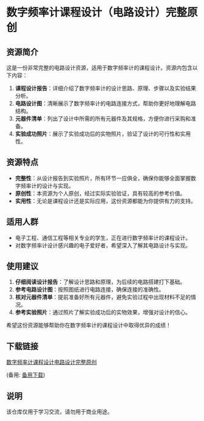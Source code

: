 # 数字频率计课程设计（电路设计）完整原创

## 资源简介

这是一份非常完整的电路设计资源，适用于数字频率计的课程设计。资源内包含以下内容：

1. **课程设计报告**：详细介绍了数字频率计的设计思路、原理、步骤以及实验结果分析。
2. **电路设计图**：清晰展示了数字频率计的电路连接方式，帮助你更好地理解电路结构。
3. **元器件清单**：列出了设计中所需的所有元器件及其规格，方便你进行采购和准备。
4. **实验成功照片**：展示了实验成功后的实物照片，验证了设计的可行性和实用性。

## 资源特点

- **完整性**：从设计报告到实验照片，所有环节一应俱全，确保你能够全面掌握数字频率计的设计与实现。
- **原创性**：本资源为个人原创，经过实际实验验证，具有较高的参考价值。
- **实用性**：无论是课程设计还是实际应用，这份资源都能为你提供有力的支持。

## 适用人群

- 电子工程、通信工程等相关专业的学生，正在进行数字频率计的课程设计。
- 对数字频率计设计感兴趣的电子爱好者，希望深入了解其电路设计与实现。

## 使用建议

1. **仔细阅读设计报告**：了解设计思路和原理，为后续的电路搭建打下基础。
2. **参考电路设计图**：按照图纸进行电路连接，确保连接的准确性。
3. **核对元器件清单**：提前准备好所有元器件，避免实验过程中出现材料不足的情况。
4. **参考实验照片**：通过照片了解实验成功后的实物效果，增强对设计的信心。

希望这份资源能够帮助你在数字频率计的课程设计中取得优异的成绩！

## 下载链接
[数字频率计课程设计电路设计完整原创](https://pan.quark.cn/s/946073eac01e) 

(备用: [备用下载](https://pan.baidu.com/s/1R0kkeMU7t9UVIhBq2K81Ug?pwd=1234))

## 说明

该仓库仅用于学习交流，请勿用于商业用途。
